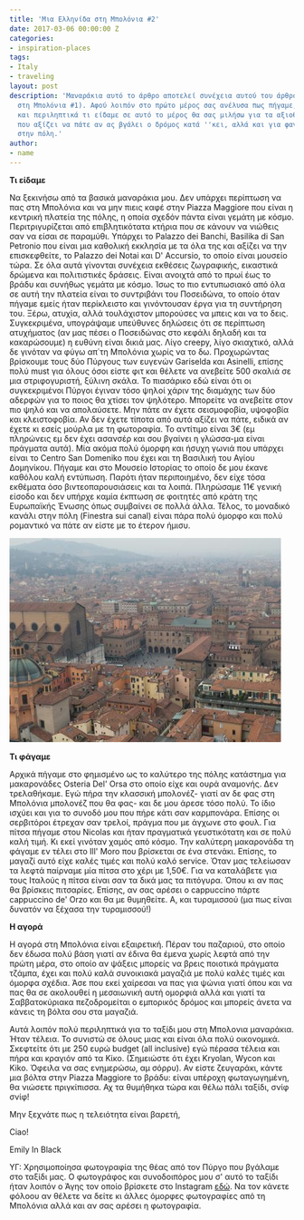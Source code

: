 ```yaml
---
title: 'Μια Ελληνίδα στη Μπολόνια #2'
date: 2017-03-06 00:00:00 Z
categories:
- inspiration-places
tags:
- Italy
- traveling
layout: post
description: 'Μαναράκια αυτό το άρθρο αποτελεί συνέχεια αυτού του άρθρου (Μια Ελληνίδα
  στη Μπολόνια #1). Αφού λοιπόν στο πρώτο μέρος σας ανέλυσα πως πήγαμε, που μείναμε
  και περιληπτικά τι είδαμε σε αυτό το μέρος θα σας μιλήσω για τα αξιοθέατα, για μέρη
  που αξίζει να πάτε αν ας βγάλει ο δρόμος κατά ''κει, αλλά και για φαγητό και ψώνια
  στην πόλη.'
author:
- name
---
```


**Τι είδαμε**

Να ξεκινήσω από τα βασικά μαναράκια μου. Δεν υπάρχει περίπτωση να πας στη Μπολόνια και να μην πιεις καφέ στην Piazza Maggiore που είναι η κεντρική πλατεία της πόλης, η οποία σχεδόν πάντα είναι γεμάτη με κόσμο. Περιτριγυρίζεται από επιβλητικότατα κτήρια που σε κάνουν να νιώθεις σαν να είσαι σε παραμύθι. Υπάρχει το Palazzo dei Banchi, Basilika di San Petronio που είναι μια καθολική εκκλησία με τα όλα της και αξίζει να την επισκεφθείτε, το Palazzo dei Notai και D' Accursio, το οποίο είναι μουσείο τώρα. Σε όλα αυτά γίνονται συνέχεια εκθέσεις ζωγραφικής, εικαστικά δρώμενα και πολιτιστικές δράσεις. Είναι ανοιχτά από το πρωί έως το βράδυ και συνήθως γεμάτα με κόσμο. Ίσως το πιο εντυπωσιακό από όλα σε αυτή την πλατεία είναι το συντριβάνι του Ποσειδώνα, το οποίο όταν πήγαμε εμείς ήταν περίκλειστο και γινόντουσαν έργα για τη συντήρηση του. Ξέρω, ατυχία, αλλά τουλάχιστον μπορούσες να μπεις και να το δεις. Συγκεκριμένα, υπογράψαμε υπεύθυνες δηλώσεις ότι σε περίπτωση ατυχήματος (αν μας πέσει ο Ποσειδώνας στο κεφάλι δηλαδή και τα κακαρώσουμε) η ευθύνη είναι δικιά μας. Λίγο creepy, λίγο σκιαχτικό, αλλά δε γινόταν να φύγω απ΄τη Μπολόνια χωρίς να το δω. Προχωρώντας βρίσκουμε τους δύο Πύργους των ευγενών Gariselda και Asinelli, επίσης πολύ must για όλους όσοι είστε φιτ και θέλετε να ανεβείτε 500 σκαλιά σε μια στριφογυριστή, ξύλινη σκάλα. Το πιασάρικο εδώ είναι ότι οι συγκεκριμένοι Πύργοι έγιναν τόσο ψηλοί χάριν της διαμάχης των δύο αδερφών για το ποιος θα χτίσει τον ψηλότερο. Μπορείτε να ανεβείτε στον πιο ψηλό και να απολαύσετε. Μην πάτε αν έχετε σεισμοφοβία, υψοφοβία και κλειστοφοβία. Αν δεν έχετε τίποτα από αυτά αξίζει να πάτε, ειδικά αν έχετε κι εσείς μούρλα με τη φωτοραφία. Το αντίτιμο είναι 3€ (εμ πληρώνεις εμ δεν έχει ασανσέρ και σου βγαίνει η γλώσσα-μα είναι πράγματα αυτά). Μία ακόμα πολύ όμορφη και ήσυχη γωνιά που υπάρχει είναι το Centro San Domeniko που έχει και τη Βασιλική του Αγίου Δομηνίκου. Πήγαμε και στο Μουσείο Ιστορίας το οποίο δε μου έκανε καθόλου καλή εντύπωση. Παρότι ήταν περιποιημένο, δεν είχε τόσα εκθέματα όσο βιντεοπαρουσιάσεις και τα λοιπά. Πληρώσαμε 11€ γενική είσοδο και δεν υπήρχε καμία έκπτωση σε φοιτητές από κράτη της Ευρωπαϊκής Ένωσης όπως συμβαίνει σε πολλά άλλα. Τέλος, το μοναδικό κανάλι στην πόλη (Finestra sui canal) είναι πάρα πολύ όμορφο και πολύ ρομαντικό να πάτε αν είστε με το έτερον ήμισυ.

![](/uploads/versions/bologna2---x----480-360x---.jpg)

**Τι φάγαμε**

Αρχικά πήγαμε στο φημισμένο ως το καλύτερο της πόλης κατάστημα για μακαρονάδες Osteria Del' Orsa στο οποίο είχε και ουρά αναμονής. Δεν τρελαθήκαμε. Εγώ πήρα την κλασσική μπολονέζ- γιατί αν δε φας στη Μπολόνια μπολονέζ που θα φας- και δε μου άρεσε τόσο πολύ. Το ίδιο ισχύει και για το συνοδό μου που πήρε κάτι σαν καρμπονάρα. Επίσης οι σερβιτόροι έτρεχαν σαν τρελοί, πράγμα που με άγχωνε στο φουλ. Για πίτσα πήγαμε στου Nicolas και ήταν πραγματικά γευστικότατη και σε πολύ καλή τιμή. Κι εκεί γινόταν χαμός από κόσμο. Την καλύτερη μακαρονάδα τη φάγαμε εν τέλει στο Ill' Moro που βρίσκεται σε ένα στενάκι. Επίσης, το μαγαζί αυτό είχε καλές τιμές και πολύ καλό service. Όταν μας τελείωσαν τα λεφτά παίρναμε μία πίτσα στο χέρι με 1,50€. Για να καταλάβετε για τους Ιταλούς η πίτσα είναι σαν τα δικά μας τα πιτόγυρα. Όπου κι αν πας θα βρίσκεις πιτσαρίες. Επίσης, αν σας αρέσει ο cappuccino πάρτε cappuccino de' Orzo και θα με θυμηθείτε. Α, και τυραμισσού (μα πως είναι δυνατόν να ξέχασα την τυραμισσού!)

**Η αγορά**

Η αγορά στη Μπολόνια είναι εξαιρετική. Πέραν του παζαριού, στο οποίο δεν έδωσα πολύ βάση γιατί αν έδινα θα έμενα χωρίς λεφτά από την πρώτη μέρα, στο οποίο αν ψάξεις μπορείς να βρεις ποιοτικά πράγματα τζάμπα, έχει και πολύ καλά συνοικιακά μαγαζιά με πολύ καλές τιμές και όμορφα σχέδια. Άσε που εκεί χαίρεσαι να πας για ψώνια γιατί όπου και να πας θα σε ακολουθεί η μεσαιωνική αυτή ομορφιά αλλά και γιατί τα Σαββατοκύριακα πεζοδρομείται ο εμπορικός δρόμος και μπορείς άνετα να κάνεις τη βόλτα σου στα μαγαζιά.

Αυτά λοιπόν πολύ περιληπτικά για το ταξίδι μου στη Μπολονια μαναράκια. Ήταν τέλεια. Το συνιστώ σε όλους μιας και είναι όλα πολύ οικονομικά. Σκεφτείτε ότι με 250 ευρώ budget (all inclusive) εγώ πέρασα τέλεια και πήρα και κραγιόν από τα Κίκο. (Σημειώστε ότι έχει Kryolan, Wycon και Kiko. Όφειλα να σας ενημερώσω, αμ σόρρυ). Αν είστε ζευγαράκι, κάντε μια βόλτα στην Piazza Maggiore το βράδυ: είναι υπέροχη φωταγωγημένη, θα νιώσετε πριγκίπισσα. Αχ τα θυμήθηκα τώρα και θέλω πάλι ταξίδι, σνίφ σνίφ!

Μην ξεχνάτε πως η τελειότητα είναι βαρετή,

Ciao!

Emily In Black

ΥΓ: Χρησιμοποίησα φωτογραφία της θέας από τον Πύργο που βγάλαμε στο ταξίδι μας. Ο φωτογράφος και συνοδοιπόρος μου σ' αυτό το ταξίδι ήταν λοιπόν ο Άγης τον οποίο βρίσκετε στο Instagram&nbsp;[εδώ](https://www.instagram.com/aghs_tsiokos/). Να τον κάνετε φόλοου αν θέλετε να δείτε κι άλλες όμορφες φωτογραφίες από τη Μπολόνια αλλά και αν σας αρέσει η φωτογραφία.